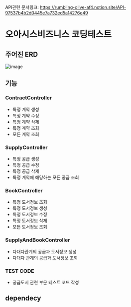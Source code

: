 API관련 문서링크: https://rumbling-olive-af4.notion.site/API-97537b4b2d0445e7a732ed5a14276e49

# 오아시스비즈니스 코딩테스트

## 주어진 ERD
![image](https://user-images.githubusercontent.com/67543838/147885295-99f5cd4b-b233-4875-b059-301b5bed08a3.png)

## 기능
### ContractController
- 특정 계약 생성
- 특정 계약 수정
- 특정 계약 삭제
- 특정 계약 조회
- 모든 계약 조회

### SupplyController
- 특정 공급 생성
- 특정 공급 수정
- 특정 공급 삭제
- 특정 계약에 해당하는 모든 공급 조회

### BookController
- 특정 도서정보 조회
- 특정 도서정보 생성
- 특정 도서정보 수정
- 특정 도서정보 삭제
- 모든 도서정보 조회

### SupplyAndBookController
- 다대다관계의 공급과 도서정보 생성
- 다대다 관계의 공급과 도서정보 조회

### TEST CODE
- 공급도서 관련 부문 테스트 코드 작성

## dependecy
